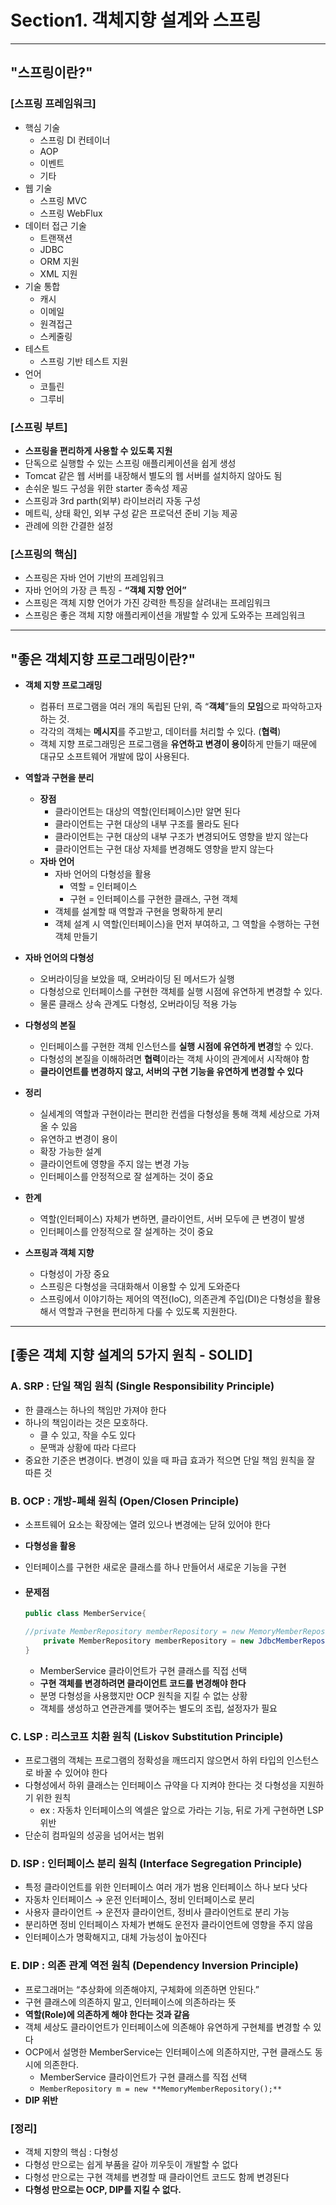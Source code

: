 # Section1. 객체지향 설계와 스프링

---

## "스프링이란?"

### [스프링 프레임워크]
- 핵심 기술
    - 스프링 DI 컨테이너
    - AOP
    - 이벤트
    - 기타
- 웹 기술
    - 스프링 MVC
    - 스프링 WebFlux
- 데이터 접근 기술
    - 트랜잭션
    - JDBC
    - ORM 지원
    - XML 지원
- 기술 통합
    - 캐시
    - 이메일
    - 원격접근
    - 스케줄링
- 테스트
    - 스프링 기반 테스트 지원
- 언어
    - 코틀린
    - 그루비

### [스프링 부트]
- **스프링을 편리하게 사용할 수 있도록 지원**
- 단독으로 실행할 수 있는 스프링 애플리케이션을 쉽게 생성
- Tomcat 같은 웹 서버를 내장해서 별도의 웹 서버를 설치하지 않아도 됨
- 손쉬운 빌드 구성을 위한 starter 종속성 제공
- 스프링과 3rd parth(외부) 라이브러리 자동 구성
- 메트릭, 상태 확인, 외부 구성 같은 프로덕션 준비 기능 제공
- 관례에 의한 간결한 설정

### [스프링의 핵심]
- 스프링은 자바 언어 기반의 프레임워크
- 자바 언어의 가장 큰 특징 - **“객체 지향 언어”**
- 스프링은 객체 지향 언어가 가진 강력한 특징을 살려내는 프레임워크
- 스프링은 좋은 객체 지향 애플리케이션을 개발할 수 있게 도와주는 프레임워크

---

## "좋은 객체지향 프로그래밍이란?"
- **객체 지향 프로그래밍**
    - 컴퓨터 프로그램을 여러 개의 독립된 단위, 즉 “**객체**”들의 **모임**으로 파악하고자 하는 것.
    - 각각의 객체는 **메시지**를 주고받고, 데이터를 처리할 수 있다. (**협력**)
    - 객체 지향 프로그래밍은 프로그램을 **유연하고 변경이 용이**하게 만들기 때문에 대규모 소프트웨어 개발에 많이 사용된다.

- **역할과 구현을 분리**
    - **장점**
        - 클라이언트는 대상의 역할(인터페이스)만 알면 된다
        - 클라이언트는 구현 대상의 내부 구조를 몰라도 된다
        - 클라이언트는 구현 대상의 내부 구조가 변경되어도 영향을 받지 않는다
        - 클라이언트는 구현 대상 자체를 변경해도 영향을 받지 않는다
    - **자바 언어**
        - 자바 언어의 다형성을 활용
            - 역할 = 인터페이스
            - 구현 = 인터페이스를 구현한 클래스, 구현 객체
        - 객체를 설계할 때 역할과 구현을 명확하게 분리
        - 객체 설계 시 역할(인터페이스)을 먼저 부여하고, 그 역할을 수행하는 구현 객체 만들기

- **자바 언어의 다형성**
    - 오버라이딩을 보았을 때, 오버라이딩 된 메서드가 실행
    - 다형성으로 인터페이스를 구현한 객체를 실행 시점에 유연하게 변경할 수 있다.
    - 물론 클래스 상속 관계도 다형성, 오버라이딩 적용 가능

- **다형성의 본질**
    - 인터페이스를 구현한 객체 인스턴스를 **실행 시점에 유연하게 변경**할 수 있다.
    - 다형성의 본질을 이해하려면 **협력**이라는 객체 사이의 관계에서 시작해야 함
    - **클라이언트를 변경하지 않고, 서버의 구현 기능을 유연하게 변경할 수 있다**

- **정리**
    - 실세계의 역할과 구현이라는 편리한 컨셉을 다형성을 통해 객체 세상으로 가져올 수 있음
    - 유연하고 변경이 용이
    - 확장 가능한 설계
    - 클라이언트에 영향을 주지 않는 변경 가능
    - 인터페이스를 안정적으로 잘 설계하는 것이 중요

- **한계**
    - 역할(인터페이스) 자체가 변하면, 클라이언트, 서버 모두에 큰 변경이 발생
    - 인터페이스를 안정적으로 잘 설계하는 것이 중요

- **스프링과 객체 지향**
    - 다형성이 가장 중요
    - 스프링은 다형성을 극대화해서 이용할 수 있게 도와준다
    - 스프링에서 이야기하는 제어의 역전(IoC), 의존관계 주입(DI)은 다형성을 활용해서 역할과 구현을 편리하게 다룰 수 있도록 지원한다.

---

## [좋은 객체 지향 설계의 5가지 원칙 - SOLID]

### A. SRP : 단일 책임 원칙 (Single Responsibility Principle)
- 한 클래스는 하나의 책임만 가져야 한다
- 하나의 책임이라는 것은 모호하다.
    - 클 수 있고, 작을 수도 있다
    - 문맥과 상황에 따라 다르다
- 중요한 기준은 변경이다.
  변경이 있을 때 파급 효과가 적으면 단일 책임 원칙을 잘 따른 것

### B. OCP : 개방-폐쇄 원칙 (Open/Closen Principle)
- 소프트웨어 요소는 확장에는 열려 있으나 변경에는 닫혀 있어야 한다
- **다형성을 활용**
- 인터페이스를 구현한 새로운 클래스를 하나 만들어서 새로운 기능을 구현
- #### 문제점

    ```java
    public class MemberService{
    
    //private MemberRepository memberRepository = new MemoryMemberRepository();
    	private MemberRepository memberRepository = new JdbcMemberRepository();
    }
    ```

    - MemberService 클라이언트가 구현 클래스를 직접 선택
    - **구현 객체를 변경하려면 클라이언트 코드를 변경해야 한다**
    - 분명 다형성을 사용했지만 OCP 원칙을 지킬 수 없는 상황
    - 객체를 생성하고 연관관계를 맺어주는 별도의 조립, 설정자가 필요

### C. LSP : 리스코프 치환 원칙 (Liskov Substitution Principle)
- 프로그램의 객체는 프로그램의 정확성을 깨뜨리지 않으면서 하위 타입의 인스턴스로 바꿀 수 있어야 한다
- 다형성에서 하위 클래스는 인터페이스 규약을 다 지켜야 한다는 것
  다형성을 지원하기 위한 원칙
    - ex : 자동차 인터페이스의 엑셀은 앞으로 가라는 기능, 뒤로 가게 구현하면 LSP 위반
- 단순히 컴파일의 성공을 넘어서는 범위

### D. ISP : 인터페이스 분리 원칙 (Interface Segregation Principle)
- 특정 클라이언트를 위한 인터페이스 여러 개가 범용 인터페이스 하나 보다 낫다
- 자동차 인터페이스 → 운전 인터페이스, 정비 인터페이스로 분리
- 사용자 클라이언트 → 운전자 클라이언트, 정비사 클라이언트로 분리 가능
- 분리하면 정비 인터페이스 자체가 변해도 운전자 클라이언트에 영향을 주지 않음
- 인터페이스가 명확해지고, 대체 가능성이 높아진다

### E. DIP : 의존 관계 역전 원칙 (Dependency Inversion Principle)
- 프로그래머는 “추상화에 의존해야지, 구체화에 의존하면 안된다.”
- 구현 클래스에 의존하지 말고, 인터페이스에 의존하라는 뜻
- **역할(Role)에 의존하게 해야 한다는 것과 같음**
- 객체 세상도 클라이언트가 인터페이스에 의존해야 유연하게 구현체를 변경할 수 있다
- OCP에서 설명한 MemberService는 인터페이스에 의존하지만, 구현 클래스도 동시에 의존한다.
    - MemberService 클라이언트가 구현 클래스를 직접 선택
    - `MemberRepository m = new **MemoryMemberRepository();**`
- **DIP 위반**

### [정리]
- 객체 지향의 핵심 : 다형성
- 다형성 만으로는 쉽게 부품을 갈아 끼우듯이 개발할 수 없다
- 다형성 만으로는 구현 객체를 변경할 때 클라이언트 코드도 함께 변경된다
- **다형성 만으로는 OCP, DIP를 지킬 수 없다.**